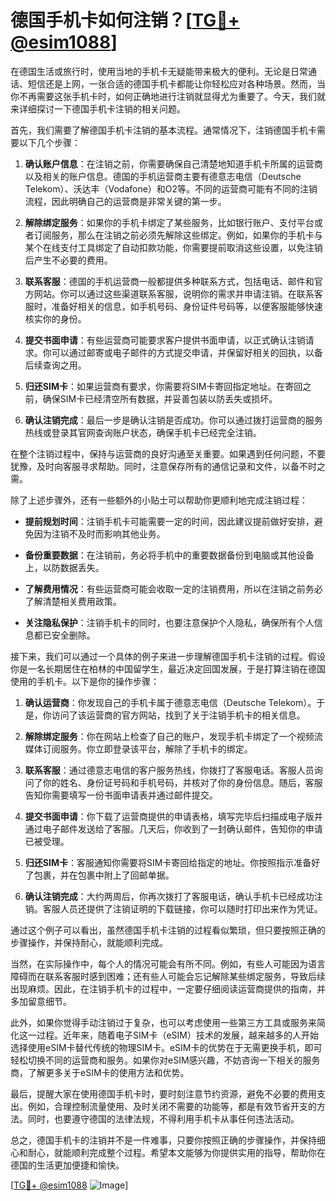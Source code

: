 # 德国手机卡如何注销？[[TG💪+ @esim1088](https://t.me/s/esim1088)]

在德国生活或旅行时，使用当地的手机卡无疑能带来极大的便利。无论是日常通话、短信还是上网，一张合适的德国手机卡都能让你轻松应对各种场景。然而，当你不再需要这张手机卡时，如何正确地进行注销就显得尤为重要了。今天，我们就来详细探讨一下德国手机卡注销的相关问题。

首先，我们需要了解德国手机卡注销的基本流程。通常情况下，注销德国手机卡需要以下几个步骤：

1. **确认账户信息**：在注销之前，你需要确保自己清楚地知道手机卡所属的运营商以及相关的账户信息。德国的手机运营商主要有德意志电信（Deutsche Telekom）、沃达丰（Vodafone）和O2等。不同的运营商可能有不同的注销流程，因此明确自己的运营商是非常关键的第一步。

2. **解除绑定服务**：如果你的手机卡绑定了某些服务，比如银行账户、支付平台或者订阅服务，那么在注销之前必须先解除这些绑定。例如，如果你的手机卡与某个在线支付工具绑定了自动扣款功能，你需要提前取消这些设置，以免注销后产生不必要的费用。

3. **联系客服**：德国的手机运营商一般都提供多种联系方式，包括电话、邮件和官方网站。你可以通过这些渠道联系客服，说明你的需求并申请注销。在联系客服时，准备好相关的信息，如手机号码、身份证件号码等，以便客服能够快速核实你的身份。

4. **提交书面申请**：有些运营商可能要求客户提供书面申请，以正式确认注销请求。你可以通过邮寄或电子邮件的方式提交申请，并保留好相关的回执，以备后续查询之用。

5. **归还SIM卡**：如果运营商有要求，你需要将SIM卡寄回指定地址。在寄回之前，确保SIM卡已经清空所有数据，并妥善包装以防丢失或损坏。

6. **确认注销完成**：最后一步是确认注销是否成功。你可以通过拨打运营商的服务热线或登录其官网查询账户状态，确保手机卡已经完全注销。

在整个注销过程中，保持与运营商的良好沟通至关重要。如果遇到任何问题，不要犹豫，及时向客服寻求帮助。同时，注意保存所有的通信记录和文件，以备不时之需。

除了上述步骤外，还有一些额外的小贴士可以帮助你更顺利地完成注销过程：

- **提前规划时间**：注销手机卡可能需要一定的时间，因此建议提前做好安排，避免因为注销不及时而影响其他业务。
  
- **备份重要数据**：在注销前，务必将手机中的重要数据备份到电脑或其他设备上，以防数据丢失。

- **了解费用情况**：有些运营商可能会收取一定的注销费用，所以在注销之前务必了解清楚相关费用政策。

- **关注隐私保护**：注销手机卡的同时，也要注意保护个人隐私，确保所有个人信息都已安全删除。

接下来，我们可以通过一个具体的例子来进一步理解德国手机卡注销的过程。假设你是一名长期居住在柏林的中国留学生，最近决定回国发展，于是打算注销在德国使用的手机卡。以下是你的操作步骤：

1. **确认运营商**：你发现自己的手机卡属于德意志电信（Deutsche Telekom）。于是，你访问了该运营商的官方网站，找到了关于注销手机卡的相关信息。

2. **解除绑定服务**：你在网站上检查了自己的账户，发现手机卡绑定了一个视频流媒体订阅服务。你立即登录该平台，解除了手机卡的绑定。

3. **联系客服**：通过德意志电信的客户服务热线，你拨打了客服电话。客服人员询问了你的姓名、身份证号码和手机号码，并核对了你的身份信息。随后，客服告知你需要填写一份书面申请表并通过邮件提交。

4. **提交书面申请**：你下载了运营商提供的申请表格，填写完毕后扫描成电子版并通过电子邮件发送给了客服。几天后，你收到了一封确认邮件，告知你的申请已被受理。

5. **归还SIM卡**：客服通知你需要将SIM卡寄回给指定的地址。你按照指示准备好了包裹，并在包裹中附上了回邮单据。

6. **确认注销完成**：大约两周后，你再次拨打了客服电话，确认手机卡已经成功注销。客服人员还提供了注销证明的下载链接，你可以随时打印出来作为凭证。

通过这个例子可以看出，虽然德国手机卡注销的过程看似繁琐，但只要按照正确的步骤操作，并保持耐心，就能顺利完成。

当然，在实际操作中，每个人的情况可能会有所不同。例如，有些人可能因为语言障碍而在联系客服时感到困难；还有些人可能会忘记解除某些绑定服务，导致后续出现麻烦。因此，在注销手机卡的过程中，一定要仔细阅读运营商提供的指南，并多加留意细节。

此外，如果你觉得手动注销过于复杂，也可以考虑使用一些第三方工具或服务来简化这一过程。近年来，随着电子SIM卡（eSIM）技术的发展，越来越多的人开始选择使用eSIM卡替代传统的物理SIM卡。eSIM卡的优势在于无需更换手机，即可轻松切换不同的运营商和服务。如果你对eSIM感兴趣，不妨咨询一下相关的服务商，了解更多关于eSIM卡的使用方法和优势。

最后，提醒大家在使用德国手机卡时，要时刻注意节约资源，避免不必要的费用支出。例如，合理控制流量使用、及时关闭不需要的功能等，都是有效节省开支的方法。同时，也要遵守德国的法律法规，不得利用手机卡从事任何违法活动。

总之，德国手机卡的注销并不是一件难事，只要你按照正确的步骤操作，并保持细心和耐心，就能顺利完成整个过程。希望本文能够为你提供实用的指导，帮助你在德国的生活更加便捷和愉快。

[[TG💪+ @esim1088](https://t.me/s/esim1088) ![Image](https://i.postimg.cc/4NQfJmqS/Snipaste-2025-05-13-00-14-12.png)]